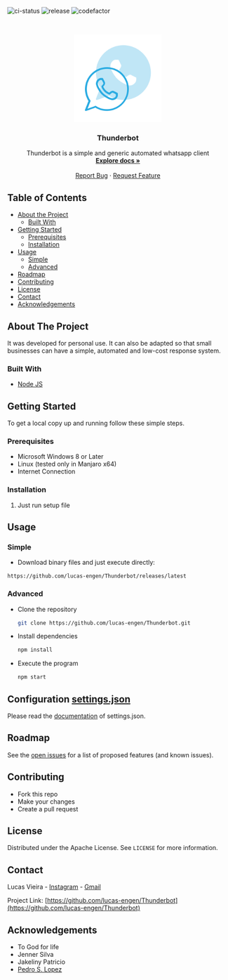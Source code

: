 [Codefactor]: https://www.codefactor.io/repository/github/lucas-engen/thunderbot/badge?s=aa5850e2172e4d9479a3243a7d881bc2b66774b7
[nodeci-status]: https://github.com/lucas-engen/Thunderbot/workflows/Node.js%20CI/badge.svg
[release-ver]: https://img.shields.io/github/v/release/lucas-engen/thunderbot?color=blue

![ci-status][nodeci-status]
![release][release-ver]
![codefactor][Codefactor]

<!-- PROJECT LOGO -->
<br />
<p align="center">
  <a href="https://github.com/lucas-engen/Thunderbot">
    <img src="images/thunderbot_512_png.png" alt="Logo" width="200" height="200">
  </a>

  <h3 align="center">Thunderbot</h3>

  <p align="center">
    Thunderbot is a simple and generic automated whatsapp client
    <br />
    <a href="https://github.com/lucas-engen/Thunderbot"><strong>Explore docs »</strong></a>
    <br />
    <br />
    <a href="https://github.com/lucas-engen/Thunderbot">Report Bug</a>
    ·
    <a href="https://github.com/lucas-engen/Thunderbot">Request Feature</a>
  </p>
</p>



<!-- TABLE OF CONTENTS -->
## Table of Contents

* [About the Project](#about-the-project)
  * [Built With](#built-with)
* [Getting Started](#getting-started)
  * [Prerequisites](#prerequisites)
  * [Installation](#installation)
* [Usage](#usage)
  * [Simple](#simple)
  * [Advanced](#advanced)
* [Roadmap](#roadmap)
* [Contributing](#contributing)
* [License](#license)
* [Contact](#contact)
* [Acknowledgements](#acknowledgements)



<!-- ABOUT THE PROJECT -->
## About The Project

It was developed for personal use. It can also be adapted so that small businesses can have a simple, automated and low-cost response system.

### Built With


* [Node JS](https://nodejs.org/en/)


<!-- GETTING STARTED -->
## Getting Started

To get a local copy up and running follow these simple steps.

### Prerequisites

* Microsoft Windows 8 or Later
* Linux (tested only in Manjaro x64)
* Internet Connection

### Installation
 
1. Just run setup file

<!-- USAGE EXAMPLES -->
## Usage

### Simple
  * Download binary files and just execute directly:
  ```
  https://github.com/lucas-engen/Thunderbot/releases/latest
  ```

### Advanced

  - Clone the repository
    ```sh
    git clone https://github.com/lucas-engen/Thunderbot.git
    ```
  - Install dependencies
    ```sh
    npm install
    ```

  - Execute the program
    ```sh
    npm start
    ```

## Configuration [settings.json](settings/settings.json)
Please read the [documentation](docs/BOT_SETTINGS.md) of settings.json.



<!-- ROADMAP -->
## Roadmap

See the [open issues](https://github.com/lucas-engen/Thunderbot/issues) for a list of proposed features (and known issues).



<!-- CONTRIBUTING -->
## Contributing

- Fork this repo
- Make your changes
- Create a pull request

<!-- LICENSE -->
## License

Distributed under the Apache License. See `LICENSE` for more information.

<!-- CONTACT -->
## Contact

Lucas Vieira - [Instagram](https://www.instagram.com/__lucas.vmx) - [Gmail](mailto:lucas.engen.cc@gmail.com?subject=Sobre%20o%20thunderbot)

Project Link: [https://github.com/lucas-engen/Thunderbot](https://github.com/lucas-engen/Thunderbot)



<!-- ACKNOWLEDGEMENTS -->
## Acknowledgements

* To God for life
* Jenner Silva
* Jakeliny Patricio
* [Pedro S. Lopez](https://github.com/pedroslopez)
